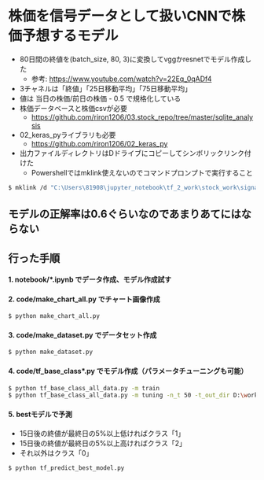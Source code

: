 # 株価を信号データとして扱いCNNで株価予想するモデル
- 80日間の終値を(batch_size, 80, 3)に変換してvggかresnetでモデル作成した
	- 参考: https://www.youtube.com/watch?v=22Eq_0qADf4
- 3チャネルは「終値」「25日移動平均」「75日移動平均」
- 値は 当日の株価/前日の株価 - 0.5 で規格化している
- 株価データベースと株価csvが必要
	- https://github.com/riron1206/03.stock_repo/tree/master/sqlite_analysis
- 02_keras_pyライブラリも必要
	- https://github.com/riron1206/02_keras_py
- 出力ファイルディレクトリはDドライブにコピーしてシンボリックリンク付けた
	- Powershellではmklink使えないのでコマンドプロンプトで実行すること
```bash
$ mklink /d "C:\Users\81908\jupyter_notebook\tf_2_work\stock_work\signal_model\output" "D:\work\signal_model\output"
```

## モデルの正解率は0.6ぐらいなのであまりあてにはならない

## 行った手順
#### 1. notebook/*.ipynb でデータ作成、モデル作成試す
#### 2. code/make_chart_all.py でチャート画像作成
```bash
$ python make_chart_all.py
```
#### 3. code/make_dataset.py でデータセット作成
```bash
$ python make_dataset.py
```
#### 4. code/tf_base_class*.py でモデル作成（パラメータチューニングも可能）
```bash
$ python tf_base_class_all_data.py -m train
$ python tf_base_class_all_data.py -m tuning -n_t 50 -t_out_dir D:\work\signal_model\output\model\tf_base_class_all_py\optuna  # パラメータチューニング
```
#### 5. bestモデルで予測
- 15日後の終値が最終日の5%以上低ければクラス「1」
- 15日後の終値が最終日の5%以上高ければクラス「2」
- それ以外はクラス「0」
```bash
$ python tf_predict_best_model.py
```
